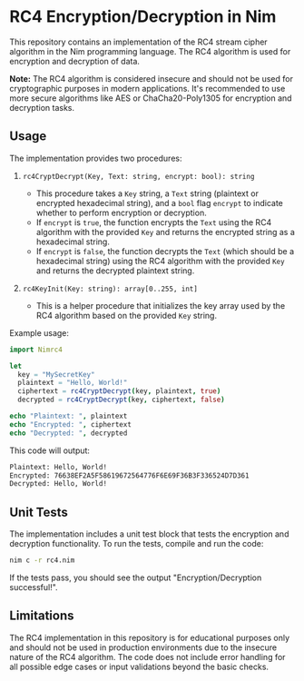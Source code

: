 # RC4 Encryption/Decryption in Nim

This repository contains an implementation of the RC4 stream cipher algorithm in the Nim programming language. The RC4 algorithm is used for encryption and decryption of data.

**Note:** The RC4 algorithm is considered insecure and should not be used for cryptographic purposes in modern applications. It's recommended to use more secure algorithms like AES or ChaCha20-Poly1305 for encryption and decryption tasks.

## Usage

The implementation provides two procedures:

1. `rc4CryptDecrypt(Key, Text: string, encrypt: bool): string`
   - This procedure takes a `Key` string, a `Text` string (plaintext or encrypted hexadecimal string), and a `bool` flag `encrypt` to indicate whether to perform encryption or decryption.
   - If `encrypt` is `true`, the function encrypts the `Text` using the RC4 algorithm with the provided `Key` and returns the encrypted string as a hexadecimal string.
   - If `encrypt` is `false`, the function decrypts the `Text` (which should be a hexadecimal string) using the RC4 algorithm with the provided `Key` and returns the decrypted plaintext string.

2. `rc4KeyInit(Key: string): array[0..255, int]`
   - This is a helper procedure that initializes the key array used by the RC4 algorithm based on the provided `Key` string.

Example usage:

```nim
import Nimrc4

let
  key = "MySecretKey"
  plaintext = "Hello, World!"
  ciphertext = rc4CryptDecrypt(key, plaintext, true)
  decrypted = rc4CryptDecrypt(key, ciphertext, false)

echo "Plaintext: ", plaintext
echo "Encrypted: ", ciphertext
echo "Decrypted: ", decrypted
```

This code will output:

```bash
Plaintext: Hello, World!
Encrypted: 76638EF2A5F58619672564776F6E69F36B3F336524D7D361
Decrypted: Hello, World!
```

## Unit Tests

The implementation includes a unit test block that tests the encryption and decryption functionality. To run the tests, compile and run the code:

```bash
nim c -r rc4.nim
```

If the tests pass, you should see the output "Encryption/Decryption successful!".

## Limitations

The RC4 implementation in this repository is for educational purposes only and should not be used in production environments due to the insecure nature of the RC4 algorithm.
The code does not include error handling for all possible edge cases or input validations beyond the basic checks.

